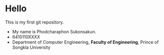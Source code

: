 # Hello
This is my first git repository.
* My name is Phodcharaphon Sukonsakun.
* 6410110XXXX
* Department of Computer Engineering, **Faculty of Engineering**, Prince of Songkla University